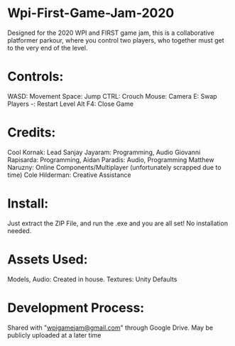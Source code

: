 # Wpi-First-Game-Jam-2020

Designed for the 2020 WPI and FIRST game jam, this is a collaborative platformer parkour, where you control two players, who together must get to the very end of the level.

# Controls:

WASD: Movement
Space: Jump
CTRL: Crouch
Mouse: Camera
E: Swap Players
-: Restart Level
Alt F4: Close Game

# Credits:

Cool Kornak: Lead
Sanjay Jayaram: Programming, Audio
Giovanni Rapisarda: Programming,
Aidan Paradis: Audio, Programming
Matthew Naruzny: Online Components/Multiplayer (unfortunately scrapped due to time)
Cole Hilderman: Creative Assistance

# Install:

Just extract the ZIP File, and run the .exe and you are all set! No installation needed.

# Assets Used:

Models, Audio: Created in house.
Textures: Unity Defaults

# Development Process:

Shared with "wpigamejam@gmail.com" through Google Drive. May be publicly uploaded at a later time
